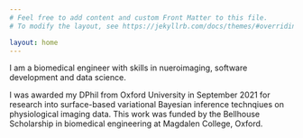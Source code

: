```yaml
---
# Feel free to add content and custom Front Matter to this file.
# To modify the layout, see https://jekyllrb.com/docs/themes/#overriding-theme-defaults

layout: home
---
```


I am a biomedical engineer with skills in nueroimaging, software development and data science. 

I was awarded my DPhil from Oxford University in September 2021 for research into surface-based variational Bayesian inference technqiues on physiological imaging data. This work was funded by the Bellhouse Scholarship in biomedical engineering at Magdalen College, Oxford. 